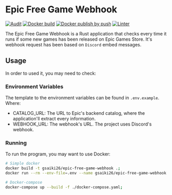 # Epic Free Game Webhook
[![Audit](https://github.com/GSaiki26/epic-free-game-webhook/actions/workflows/audit.yaml/badge.svg)](https://github.com/GSaiki26/epic-free-game-webhook/actions/workflows/audit.yaml) [![Docker build](https://github.com/GSaiki26/epic-free-game-webhook/actions/workflows/docker-build.yaml/badge.svg)](https://github.com/GSaiki26/epic-free-game-webhook/actions/workflows/docker-build.yaml) [![Docker publish by push](https://github.com/GSaiki26/epic-free-game-webhook/actions/workflows/docker-push.yaml/badge.svg)](https://github.com/GSaiki26/epic-free-game-webhook/actions/workflows/docker-push.yaml) [![Linter](https://github.com/GSaiki26/epic-free-game-webhook/actions/workflows/linter.yaml/badge.svg)](https://github.com/GSaiki26/epic-free-game-webhook/actions/workflows/linter.yaml)

The Epic Free Game Webhook is a Rust application that checks every time it runs if some new games has been released on Epic Games Store.
It's webhook request has been based on ``Discord`` embed messages.

## Usage
In order to used it, you may need to check:

### Environment Variables
The template to the environment variables can be found in `.env.example`. Where:
* CATALOG_URL: The URL to Epic's backend catalog, where the application'll extract every information.
* WEBHOOK_URL: The webhook's URL. The project uses Discord's webhook.

### Running
To run the program, you may want to use Docker:
```sh
# Simple docker
docker build -t gsaiki26/epic-free-game-webhook .;
docker run --rm --env-file=.env --name gsaiki26/epic-free-game-webhook gsaiki26/epic-free-game-webhook;

# Docker-compose
docker-compose up --build -f ./docker-compose.yaml;

```
